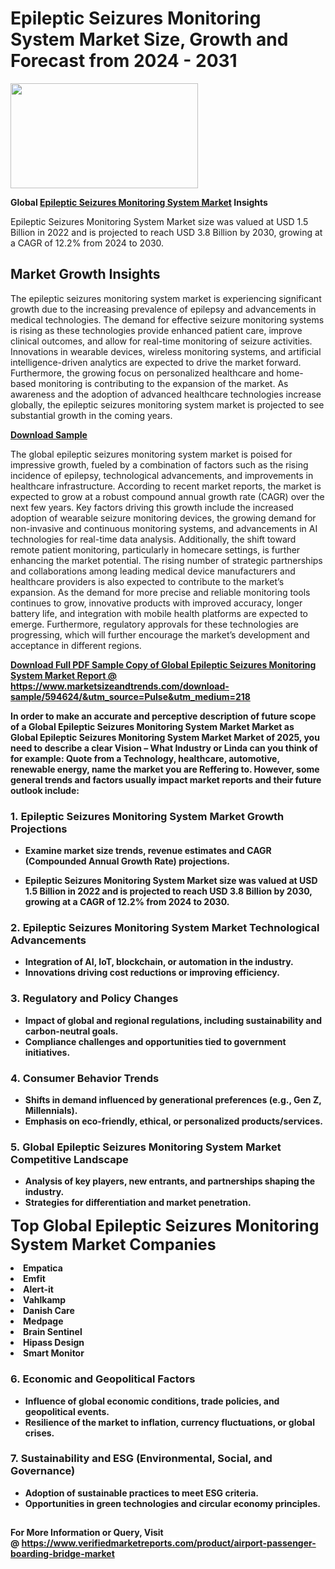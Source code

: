<H1>Epileptic Seizures Monitoring System Market Size, Growth and Forecast from 2024 - 2031</H1><img class="aligncenter size-medium wp-image-584254" src="https://thirdeyenews.in/wp-content/uploads/2024/09/Global-Market-Research-300x168.jpeg" alt="" width="300" height="168" /><p><strong>Global&nbsp;<a href="https://www.marketsizeandtrends.com/download-sample/594624/&amp;utm_source=Pulse&amp;utm_medium=218">Epileptic Seizures Monitoring System Market</a> Insights</strong></p><p>Epileptic Seizures Monitoring System Market size was valued at USD 1.5 Billion in 2022 and is projected to reach USD 3.8 Billion by 2030, growing at a CAGR of 12.2% from 2024 to 2030.</p><p><h2>Market Growth Insights</h2> <p>The epileptic seizures monitoring system market is experiencing significant growth due to the increasing prevalence of epilepsy and advancements in medical technologies. The demand for effective seizure monitoring systems is rising as these technologies provide enhanced patient care, improve clinical outcomes, and allow for real-time monitoring of seizure activities. Innovations in wearable devices, wireless monitoring systems, and artificial intelligence-driven analytics are expected to drive the market forward. Furthermore, the growing focus on personalized healthcare and home-based monitoring is contributing to the expansion of the market. As awareness and the adoption of advanced healthcare technologies increase globally, the epileptic seizures monitoring system market is projected to see substantial growth in the coming years.</p> <p><strong><a href="#">Download Sample</a></strong></p> <p>The global epileptic seizures monitoring system market is poised for impressive growth, fueled by a combination of factors such as the rising incidence of epilepsy, technological advancements, and improvements in healthcare infrastructure. According to recent market reports, the market is expected to grow at a robust compound annual growth rate (CAGR) over the next few years. Key factors driving this growth include the increased adoption of wearable seizure monitoring devices, the growing demand for non-invasive and continuous monitoring systems, and advancements in AI technologies for real-time data analysis. Additionally, the shift toward remote patient monitoring, particularly in homecare settings, is further enhancing the market potential. The rising number of strategic partnerships and collaborations among leading medical device manufacturers and healthcare providers is also expected to contribute to the market’s expansion. As the demand for more precise and reliable monitoring tools continues to grow, innovative products with improved accuracy, longer battery life, and integration with mobile health platforms are expected to emerge. Furthermore, regulatory approvals for these technologies are progressing, which will further encourage the market’s development and acceptance in different regions. <p><strong><a href="#"></p><p><span class=""><strong>Download Full PDF Sample Copy of Global Epileptic Seizures Monitoring System Market Report</strong> @ <a href="https://www.marketsizeandtrends.com/download-sample/594624/&amp;utm_source=Pulse&amp;utm_medium=218" target="_blank">https://www.marketsizeandtrends.com/download-sample/594624/&amp;utm_source=Pulse&amp;utm_medium=218</a></span></p><p>In order to make an accurate and perceptive description of future scope of a Global&nbsp;Epileptic Seizures Monitoring System Market Market as Global&nbsp;Epileptic Seizures Monitoring System Market Market of 2025, you need to describe a clear Vision &ndash; What Industry or Linda can you think of for example: Quote from a Technology, healthcare, automotive, renewable energy, name the market you are Reffering to. However, some general trends and factors usually impact market reports and their future outlook include:</p><h3>1.&nbsp;<strong>Epileptic Seizures Monitoring System Market Growth Projections</strong></h3><ul><li>Examine market size trends, revenue estimates and CAGR (Compounded Annual Growth Rate) projections.</li><li><p>Epileptic Seizures Monitoring System Market size was valued at USD 1.5 Billion in 2022 and is projected to reach USD 3.8 Billion by 2030, growing at a CAGR of 12.2% from 2024 to 2030.</p></li></ul><h3>2.&nbsp;<strong>Epileptic Seizures Monitoring System Market Technological Advancements</strong></h3><ul><li>Integration of AI, IoT, blockchain, or automation in the industry.</li><li>Innovations driving cost reductions or improving efficiency.</li></ul><h3>3.&nbsp;<strong>Regulatory and Policy Changes</strong></h3><ul><li>Impact of global and regional regulations, including sustainability and carbon-neutral goals.</li><li>Compliance challenges and opportunities tied to government initiatives.</li></ul><h3>4.&nbsp;<strong>Consumer Behavior Trends</strong></h3><ul><li>Shifts in demand influenced by generational preferences (e.g., Gen Z, Millennials).</li><li>Emphasis on eco-friendly, ethical, or personalized products/services.</li></ul><h3>5.&nbsp;<strong>Global Epileptic Seizures Monitoring System Market Competitive Landscape</strong></h3><ul><li>Analysis of key players, new entrants, and partnerships shaping the industry.</li><li>Strategies for differentiation and market penetration.</li></ul><p data-pm-slice="1 1 []"><span style="color: inherit; font-family: inherit; font-size: 25px;">Top Global Epileptic Seizures Monitoring System Market Companies</span></p><div class="" data-test-id=""><p><li>Empatica</li><li> Emfit</li><li> Alert-it</li><li> Vahlkamp</li><li> Danish Care</li><li> Medpage</li><li> Brain Sentinel</li><li> Hipass Design</li><li> Smart Monitor</li></p></div><h3>6.&nbsp;<strong>Economic and Geopolitical Factors</strong></h3><ul><li>Influence of global economic conditions, trade policies, and geopolitical events.</li><li>Resilience of the market to inflation, currency fluctuations, or global crises.</li></ul><h3>7.&nbsp;<strong>Sustainability and ESG (Environmental, Social, and Governance)</strong></h3><ul><li>Adoption of sustainable practices to meet ESG criteria.</li><li>Opportunities in green technologies and circular economy principles.</li></ul><h2><strong style="font-size: 14px;">For More Information or Query, Visit @&nbsp;</strong><a style="background-color: #ffffff; font-size: 14px;" href="https://www.marketsizeandtrends.com/report/epileptic-seizures-monitoring-system-market/" target="_blank">https://www.verifiedmarketreports.com/product/airport-passenger-boarding-bridge-market</a></h2>
